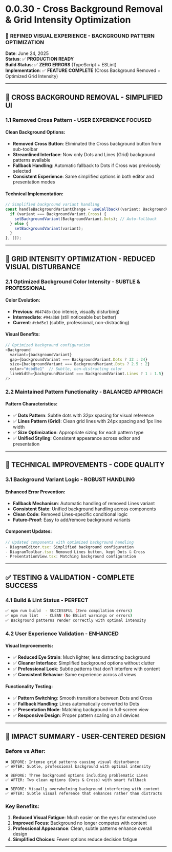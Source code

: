 # 0.0.30 - Cross Background Removal & Grid Intensity Optimization

### 🎨 **REFINED VISUAL EXPERIENCE - BACKGROUND PATTERN OPTIMIZATION**

**Date**: June 24, 2025  
**Status**: ✅ **PRODUCTION READY**  
**Build Status**: ✅ **ZERO ERRORS** (TypeScript + ESLint)  
**Implementation**: ✅ **FEATURE COMPLETE** (Cross Background Removed + Optimized Grid Intensity)

---

## 🚫 **CROSS BACKGROUND REMOVAL - SIMPLIFIED UI**

### **1.1 Removed Cross Pattern - USER EXPERIENCE FOCUSED**
#### **Clean Background Options:**
- **Removed Cross Button**: Eliminated the Cross background button from sub-toolbar
- **Streamlined Interface**: Now only Dots and Lines (Grid) background patterns available
- **Fallback Handling**: Automatic fallback to Dots if Cross was previously selected
- **Consistent Experience**: Same simplified options in both editor and presentation modes

#### **Technical Implementation:**
```typescript
// Simplified background variant handling
const handleBackgroundVariantChange = useCallback((variant: BackgroundVariant) => {
  if (variant === BackgroundVariant.Cross) {
    setBackgroundVariant(BackgroundVariant.Dots); // Auto-fallback
  } else {
    setBackgroundVariant(variant);
  }
}, []);
```

---

## 🎨 **GRID INTENSITY OPTIMIZATION - REDUCED VISUAL DISTURBANCE**

### **2.1 Optimized Background Color Intensity - SUBTLE & PROFESSIONAL**
#### **Color Evolution:**
- **Previous**: `#64748b` (too intense, visually disturbing)
- **Intermediate**: `#94a3b8` (still noticeable but better)
- **Current**: `#cbd5e1` (subtle, professional, non-distracting)

#### **Visual Benefits:**
```typescript
// Optimized background configuration
<Background 
  variant={backgroundVariant}
  gap={backgroundVariant === BackgroundVariant.Dots ? 32 : 24}
  size={backgroundVariant === BackgroundVariant.Dots ? 2.5 : 2}
  color="#cbd5e1"  // Subtle, non-distracting color
  lineWidth={backgroundVariant === BackgroundVariant.Lines ? 1 : 1.5}
/>
```

### **2.2 Maintained Pattern Functionality - BALANCED APPROACH**
#### **Pattern Characteristics:**
- ✅ **Dots Pattern**: Subtle dots with 32px spacing for visual reference
- ✅ **Lines Pattern (Grid)**: Clean grid lines with 24px spacing and 1px line width
- ✅ **Size Optimization**: Appropriate sizing for each pattern type
- ✅ **Unified Styling**: Consistent appearance across editor and presentation

---

## 🔧 **TECHNICAL IMPROVEMENTS - CODE QUALITY**

### **3.1 Background Variant Logic - ROBUST HANDLING**
#### **Enhanced Error Prevention:**
- **Fallback Mechanism**: Automatic handling of removed Lines variant
- **Consistent State**: Unified background handling across components
- **Clean Code**: Removed Lines-specific conditional logic
- **Future-Proof**: Easy to add/remove background variants

#### **Component Updates:**
```typescript
// Updated components with optimized background handling
- DiagramEditor.tsx: Simplified background configuration
- DiagramToolbar.tsx: Removed Lines button, kept Dots & Cross
- PresentationView.tsx: Matching background configuration
```

---

## ✅ **TESTING & VALIDATION - COMPLETE SUCCESS**

### **4.1 Build & Lint Status - PERFECT**
```bash
✅ npm run build  - SUCCESSFUL (Zero compilation errors)
✅ npm run lint   - CLEAN (No ESLint warnings or errors)  
✅ Background patterns render correctly with optimal intensity
```

### **4.2 User Experience Validation - ENHANCED**
#### **Visual Improvements:**
- ✅ **Reduced Eye Strain**: Much lighter, less distracting background
- ✅ **Cleaner Interface**: Simplified background options without clutter
- ✅ **Professional Look**: Subtle patterns that don't interfere with content
- ✅ **Consistent Behavior**: Same experience across all views

#### **Functionality Testing:**
- ✅ **Pattern Switching**: Smooth transitions between Dots and Cross
- ✅ **Fallback Handling**: Lines automatically converted to Dots
- ✅ **Presentation Mode**: Matching background in full-screen view
- ✅ **Responsive Design**: Proper pattern scaling on all devices

---

## 🎯 **IMPACT SUMMARY - USER-CENTERED DESIGN**

### **Before vs After:**
```
❌ BEFORE: Intense grid patterns causing visual disturbance
✅ AFTER: Subtle, professional background with optimal intensity

❌ BEFORE: Three background options including problematic Lines
✅ AFTER: Two clean options (Dots & Cross) with smart fallback

❌ BEFORE: Visually overwhelming background interfering with content
✅ AFTER: Subtle visual reference that enhances rather than distracts
```

### **Key Benefits:**
1. **Reduced Visual Fatigue**: Much easier on the eyes for extended use
2. **Improved Focus**: Background no longer competes with content
3. **Professional Appearance**: Clean, subtle patterns enhance overall design
4. **Simplified Choices**: Fewer options reduce decision fatigue

---
